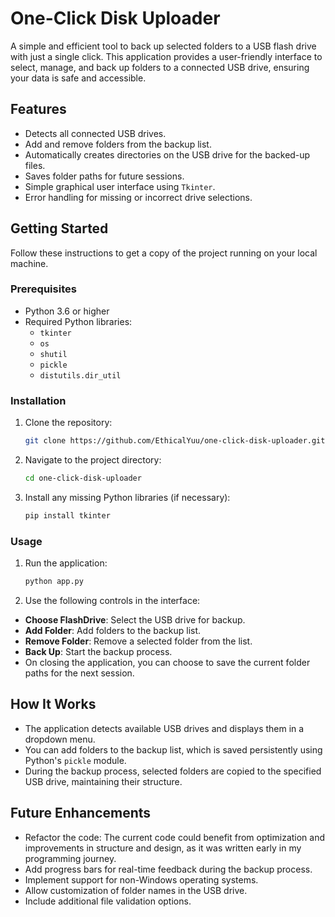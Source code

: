 # One-Click Disk Uploader

A simple and efficient tool to back up selected folders to a USB flash drive with just a single click. This application provides a user-friendly interface to select, manage, and back up folders to a connected USB drive, ensuring your data is safe and accessible.

## Features

- Detects all connected USB drives.
- Add and remove folders from the backup list.
- Automatically creates directories on the USB drive for the backed-up files.
- Saves folder paths for future sessions.
- Simple graphical user interface using `Tkinter`.
- Error handling for missing or incorrect drive selections.

## Getting Started

Follow these instructions to get a copy of the project running on your local machine.

### Prerequisites

- Python 3.6 or higher
- Required Python libraries:
  - `tkinter`
  - `os`
  - `shutil`
  - `pickle`
  - `distutils.dir_util`

### Installation

1. Clone the repository:
   ```bash
   git clone https://github.com/EthicalYuu/one-click-disk-uploader.git
2. Navigate to the project directory:
   ```bash
   cd one-click-disk-uploader
3. Install any missing Python libraries (if necessary):
   ```bash
   pip install tkinter

### Usage
1. Run the application:
   ```bash
   python app.py
2. Use the following controls in the interface:
- **Choose FlashDrive**: Select the USB drive for backup.
- **Add Folder**: Add folders to the backup list.
- **Remove Folder**: Remove a selected folder from the list.
- **Back Up**: Start the backup process.
- On closing the application, you can choose to save the current folder paths for the next session.

## How It Works

- The application detects available USB drives and displays them in a dropdown menu.
- You can add folders to the backup list, which is saved persistently using Python's `pickle` module.
- During the backup process, selected folders are copied to the specified USB drive, maintaining their structure.

## Future Enhancements

- Refactor the code: The current code could benefit from optimization and improvements in structure and design, as it was written early in my programming journey.
- Add progress bars for real-time feedback during the backup process.
- Implement support for non-Windows operating systems.
- Allow customization of folder names in the USB drive.
- Include additional file validation options.


